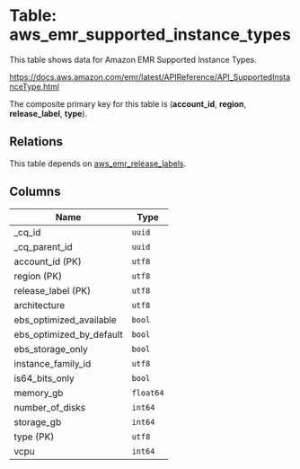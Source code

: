 # Table: aws_emr_supported_instance_types

This table shows data for Amazon EMR Supported Instance Types.

https://docs.aws.amazon.com/emr/latest/APIReference/API_SupportedInstanceType.html

The composite primary key for this table is (**account_id**, **region**, **release_label**, **type**).

## Relations

This table depends on [aws_emr_release_labels](aws_emr_release_labels).

## Columns

| Name          | Type          |
| ------------- | ------------- |
|_cq_id|`uuid`|
|_cq_parent_id|`uuid`|
|account_id (PK)|`utf8`|
|region (PK)|`utf8`|
|release_label (PK)|`utf8`|
|architecture|`utf8`|
|ebs_optimized_available|`bool`|
|ebs_optimized_by_default|`bool`|
|ebs_storage_only|`bool`|
|instance_family_id|`utf8`|
|is64_bits_only|`bool`|
|memory_gb|`float64`|
|number_of_disks|`int64`|
|storage_gb|`int64`|
|type (PK)|`utf8`|
|vcpu|`int64`|